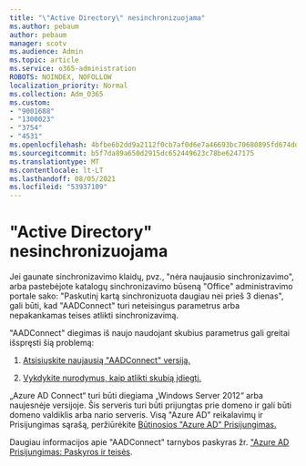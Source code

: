 ```yaml
---
title: "\"Active Directory\" nesinchronizuojama"
ms.author: pebaum
author: pebaum
manager: scotv
ms.audience: Admin
ms.topic: article
ms.service: o365-administration
ROBOTS: NOINDEX, NOFOLLOW
localization_priority: Normal
ms.collection: Adm_O365
ms.custom:
- "9001688"
- "1300023"
- "3754"
- "4531"
ms.openlocfilehash: 4bfbe6b2dd9a2112f0cb7af0d6e7a46693bc70680895fd674ddb0332b7071797
ms.sourcegitcommit: b5f7da89a650d2915dc652449623c78be6247175
ms.translationtype: MT
ms.contentlocale: lt-LT
ms.lasthandoff: 08/05/2021
ms.locfileid: "53937109"
---
```

# <a name="active-directory-not-syncing"></a>"Active Directory" nesinchronizuojama

Jei gaunate sinchronizavimo klaidų, pvz., "nėra naujausio sinchronizavimo", arba pastebėjote katalogų sinchronizavimo būseną "Office" administravimo portale sako: "Paskutinį kartą sinchronizuota daugiau nei prieš 3 dienas", gali būti, kad "AADConnect" turi neteisingus parametrus arba nepakankamas teises atlikti sinchronizavimą.  

"AADConnect" diegimas iš naujo naudojant skubius parametrus gali greitai išspręsti šią problemą:

1. [Atsisiųskite naujausią "AADConnect" versiją.](https://go.microsoft.com/fwlink/?LinkId=615771)

2. [Vykdykite nurodymus, kaip atlikti skubią įdiegtį.](/azure/active-directory/hybrid/how-to-connect-install-express)

„Azure AD Connect“ turi būti diegiama „Windows Server 2012“ arba naujesnėje versijoje. Šis serveris turi būti prijungtas prie domeno ir gali būti domeno valdiklis arba nario serveris. Visą "Azure AD" reikalavimų ir Prisijungimas sąrašą, peržiūrėkite [Būtinosios "Azure AD" Prisijungimas.](/azure/active-directory/hybrid/how-to-connect-install-prerequisites)

Daugiau informacijos apie "AADConnect" tarnybos paskyras žr. ["Azure AD Prisijungimas: Paskyros ir teisės](/azure/active-directory/hybrid/reference-connect-accounts-permissions).
